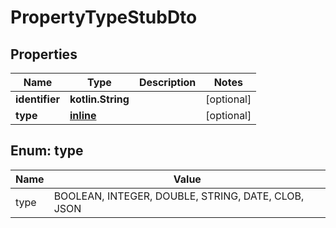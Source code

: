 
# PropertyTypeStubDto

## Properties
Name | Type | Description | Notes
------------ | ------------- | ------------- | -------------
**identifier** | **kotlin.String** |  |  [optional]
**type** | [**inline**](#TypeEnum) |  |  [optional]


<a name="TypeEnum"></a>
## Enum: type
Name | Value
---- | -----
type | BOOLEAN, INTEGER, DOUBLE, STRING, DATE, CLOB, JSON
